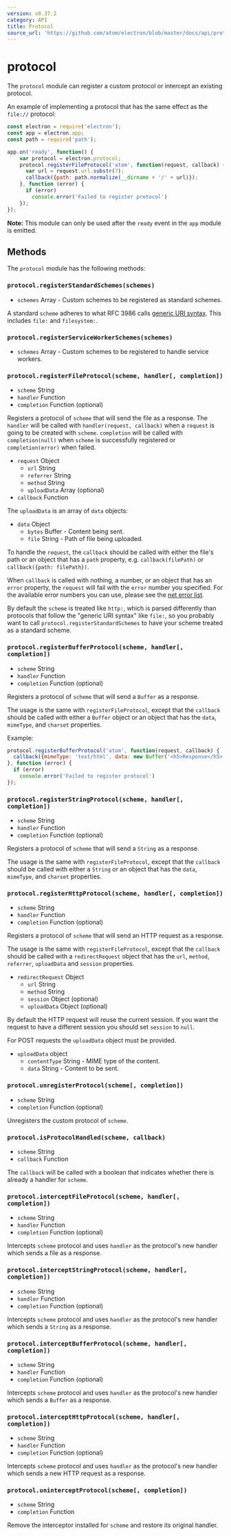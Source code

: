 ```yaml
---
version: v0.37.2
category: API
title: Protocol
source_url: 'https://github.com/atom/electron/blob/master/docs/api/protocol.md'
---
```


# protocol

The `protocol` module can register a custom protocol or intercept an existing
protocol.

An example of implementing a protocol that has the same effect as the
`file://` protocol:

```javascript
const electron = require('electron');
const app = electron.app;
const path = require('path');

app.on('ready', function() {
    var protocol = electron.protocol;
    protocol.registerFileProtocol('atom', function(request, callback) {
      var url = request.url.substr(7);
      callback({path: path.normalize(__dirname + '/' + url)});
    }, function (error) {
      if (error)
        console.error('Failed to register protocol')
    });
});
```

**Note:** This module can only be used after the `ready` event in the `app`
module is emitted.

## Methods

The `protocol` module has the following methods:

### `protocol.registerStandardSchemes(schemes)`

* `schemes` Array - Custom schemes to be registered as standard schemes.

A standard `scheme` adheres to what RFC 3986 calls
[generic URI syntax](https://tools.ietf.org/html/rfc3986#section-3). This
includes `file:` and `filesystem:`.

### `protocol.registerServiceWorkerSchemes(schemes)`

* `schemes` Array - Custom schemes to be registered to handle service workers.

### `protocol.registerFileProtocol(scheme, handler[, completion])`

* `scheme` String
* `handler` Function
* `completion` Function (optional)

Registers a protocol of `scheme` that will send the file as a response. The
`handler` will be called with `handler(request, callback)` when a `request` is
going to be created with `scheme`. `completion` will be called with
`completion(null)` when `scheme` is successfully registered or
`completion(error)` when failed.

* `request` Object
  * `url` String
  * `referrer` String
  * `method` String
  * `uploadData` Array (optional)
* `callback` Function

The `uploadData` is an array of `data` objects:

* `data` Object
  * `bytes` Buffer - Content being sent.
  * `file` String - Path of file being uploaded.

To handle the `request`, the `callback` should be called with either the file's
path or an object that has a `path` property, e.g. `callback(filePath)` or
`callback({path: filePath})`.

When `callback` is called with nothing, a number, or an object that has an
`error` property, the `request` will fail with the `error` number you
specified. For the available error numbers you can use, please see the
[net error list][net-error].

By default the `scheme` is treated like `http:`, which is parsed differently
than protocols that follow the "generic URI syntax" like `file:`, so you
probably want to call `protocol.registerStandardSchemes` to have your scheme
treated as a standard scheme.

### `protocol.registerBufferProtocol(scheme, handler[, completion])`

* `scheme` String
* `handler` Function
* `completion` Function (optional)

Registers a protocol of `scheme` that will send a `Buffer` as a response.

The usage is the same with `registerFileProtocol`, except that the `callback`
should be called with either a `Buffer` object or an object that has the `data`,
`mimeType`, and `charset` properties.

Example:

```javascript
protocol.registerBufferProtocol('atom', function(request, callback) {
  callback({mimeType: 'text/html', data: new Buffer('<h5>Response</h5>')});
}, function (error) {
  if (error)
    console.error('Failed to register protocol')
});
```

### `protocol.registerStringProtocol(scheme, handler[, completion])`

* `scheme` String
* `handler` Function
* `completion` Function (optional)

Registers a protocol of `scheme` that will send a `String` as a response.

The usage is the same with `registerFileProtocol`, except that the `callback`
should be called with either a `String` or an object that has the `data`,
`mimeType`, and `charset` properties.

### `protocol.registerHttpProtocol(scheme, handler[, completion])`

* `scheme` String
* `handler` Function
* `completion` Function (optional)

Registers a protocol of `scheme` that will send an HTTP request as a response.

The usage is the same with `registerFileProtocol`, except that the `callback`
should be called with a `redirectRequest` object that has the `url`, `method`,
`referrer`, `uploadData` and `session` properties.

* `redirectRequest` Object
  * `url` String
  * `method` String
  * `session` Object (optional)
  * `uploadData` Object (optional)

By default the HTTP request will reuse the current session. If you want the
request to have a different session you should set `session` to `null`.

For POST requests the `uploadData` object must be provided.

* `uploadData` object
  * `contentType` String - MIME type of the content.
  * `data` String - Content to be sent.

### `protocol.unregisterProtocol(scheme[, completion])`

* `scheme` String
* `completion` Function (optional)

Unregisters the custom protocol of `scheme`.

### `protocol.isProtocolHandled(scheme, callback)`

* `scheme` String
* `callback` Function

The `callback` will be called with a boolean that indicates whether there is
already a handler for `scheme`.

### `protocol.interceptFileProtocol(scheme, handler[, completion])`

* `scheme` String
* `handler` Function
* `completion` Function (optional)

Intercepts `scheme` protocol and uses `handler` as the protocol's new handler
which sends a file as a response.

### `protocol.interceptStringProtocol(scheme, handler[, completion])`

* `scheme` String
* `handler` Function
* `completion` Function (optional)

Intercepts `scheme` protocol and uses `handler` as the protocol's new handler
which sends a `String` as a response.

### `protocol.interceptBufferProtocol(scheme, handler[, completion])`

* `scheme` String
* `handler` Function
* `completion` Function (optional)

Intercepts `scheme` protocol and uses `handler` as the protocol's new handler
which sends a `Buffer` as a response.

### `protocol.interceptHttpProtocol(scheme, handler[, completion])`

* `scheme` String
* `handler` Function
* `completion` Function (optional)

Intercepts `scheme` protocol and uses `handler` as the protocol's new handler
which sends a new HTTP request as a response.

### `protocol.uninterceptProtocol(scheme[, completion])`

* `scheme` String
* `completion` Function

Remove the interceptor installed for `scheme` and restore its original handler.

[net-error]: https://code.google.com/p/chromium/codesearch#chromium/src/net/base/net_error_list.h
